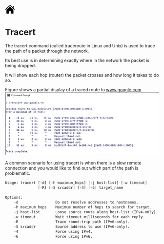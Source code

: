 [![Home](/img/home.jpg)](1.4_OS_win_cmd_tools.md)


# Tracert
The tracert command (called traceroute in Linux and Unix) is used to trace the path of a
packet through the network. 

Its best use is in determining exactly where in the network the
packet is being dropped. 

It will show each hop (router) the packet crosses and how long it
takes to do so. 

Figure shows a partial display of a traced route to www.google.com
![cd](/img/f1.4_6_tracert.jpg)


A common scenario for using tracert is when there is a slow remote connection and
you would like to find out which part of the path is problematic.


```dos
Usage: tracert [-d] [-h maximum_hops] [-j host-list] [-w timeout] 
               [-R] [-S srcaddr] [-4] [-6] target_name

Options:
    -d                 Do not resolve addresses to hostnames.
    -h maximum_hops    Maximum number of hops to search for target.
    -j host-list       Loose source route along host-list (IPv4-only).
    -w timeout         Wait timeout milliseconds for each reply.
    -R                 Trace round-trip path (IPv6-only).
    -S srcaddr         Source address to use (IPv6-only).
    -4                 Force using IPv4.
    -6                 Force using IPv6.
```
